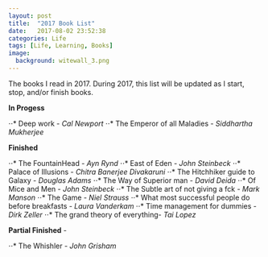 ```yaml
---
layout: post
title:  "2017 Book List"
date:   2017-08-02 23:52:38
categories: Life
tags: [Life, Learning, Books]
image:
  background: witewall_3.png
---
```

The books I read in 2017. During 2017, this list will be updated as I start, stop, and/or finish books.

**In Progess**

⋅⋅* Deep work - _Cal Newport_
⋅⋅* The Emperor of all Maladies - _Siddhartha Mukherjee_

**Finished**

⋅⋅* The FountainHead - _Ayn Rynd_
⋅⋅* East of Eden - _John Steinbeck_
⋅⋅* Palace of Illusions - _Chitra Banerjee Divakaruni_
⋅⋅* The Hitchhiker guide to Galaxy - _Douglas Adams_
⋅⋅* The Way of Superior man - _David Deida_
⋅⋅* Of Mice and Men - _John Steinbeck_
⋅⋅* The Subtle art of not giving a fck - _Mark Manson_
⋅⋅* The Game - _Niel Strauss_
⋅⋅* What most successful people do before breakfasts - _Laura Vanderkam_
⋅⋅* Time management for dummies - _Dirk Zeller_
⋅⋅* The grand theory of everything- _Tai Lopez_

**Partial Finished** - 

⋅⋅* The Whishler - _John Grisham_



